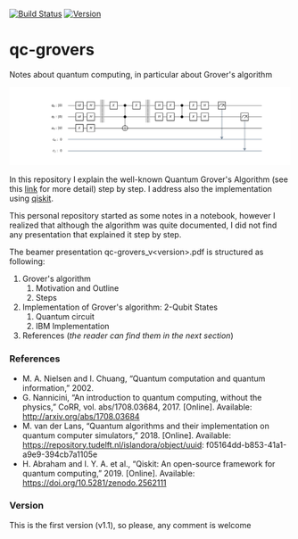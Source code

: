 [![Build Status](https://travis-ci.org/juanmixp/qc-grovers.svg?branch=master)](https://travis-ci.org/juanmixp/qc-grovers)
[![Version](https://img.shields.io/github/v/release/juanmixp/qc-grovers?style=plastic)]()
# qc-grovers
Notes about quantum computing, in particular about Grover's algorithm

![Drag Racing](code/data/images/qiskit-circuit.png)

In this repository I explain the well-known Quantum Grover's Algorithm (see this [link](https://en.wikipedia.org/wiki/Grover%27s_algorithm) for more detail) step by step. I address also the implementation using [qiskit](https://github.com/Qiskit/qiskit). 

This personal repository started as some notes in a notebook, however I realized that although the algorithm was quite documented, I did not find any presentation that explained it step by step.

The beamer presentation qc-grovers_v\<version\>.pdf is structured as following:
1. Grover's algorithm
   1. Motivation and Outline
   2. Steps
2. Implementation of Grover's algorithm: 2-Qubit States
   1. Quantum circuit
   2. IBM Implementation 
3. References (*the reader can find them in the next section*)

### References

- M. A. Nielsen and I. Chuang, “Quantum computation and quantum information,” 2002.
- G. Nannicini, “An introduction to quantum computing, without the physics,” CoRR, vol.
abs/1708.03684, 2017. [Online]. Available: http://arxiv.org/abs/1708.03684
- M. van der Lans, “Quantum algorithms and their implementation on quantum computer
simulators,” 2018. [Online]. Available: https://repository.tudelft.nl/islandora/object/uuid:
f05164dd-b853-41a1-a9e9-394cb7a1105e
- H. Abraham and I. Y. A. et al., “Qiskit: An open-source framework for quantum
computing,” 2019. [Online]. Available: https://doi.org/10.5281/zenodo.2562111

### Version
This is the first version (v1.1), so please, any comment is welcome
